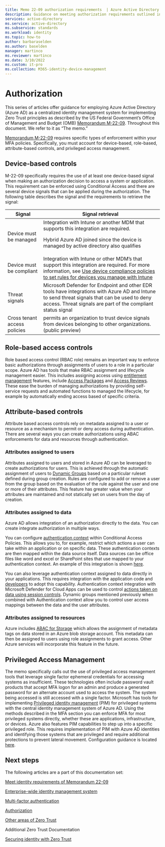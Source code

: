 ```yaml
---
title: Memo 22-09 authorization requirements  | Azure Active Directory
description: Guidance on meeting authorization requirements outlined in US government OMB memorandum 22-09
services: active-directory 
ms.service: active-directory
ms.subservice: standards
ms.workload: identity
ms.topic: how-to
author: barbaraselden
ms.author: baselden
manager: martinco
ms.reviewer: martinco
ms.date: 3/10/2022
ms.custom: it-pro
ms.collection: M365-identity-device-management
---
```


# Authorization

This series of articles offer guidance for employing Azure Active Directory (Azure AD) as a centralized identity management system for implementing Zero Trust principles as described by the US Federal Government’s Office of Management and Budget (OMB) [Memorandum M-22-09](https://www.whitehouse.gov/wp-content/uploads/2022/01/M-22-09.pdf). Throughout this document. We refer to it as “The memo.”

[Memorandum M-22-09](https://www.whitehouse.gov/wp-content/uploads/2022/01/M-22-09.pdf) requires specific types of enforcement within your MFA policies. Specifically, you must account for device-based, role-based, attribute-based controls, and privileged access management.

 

## Device-based controls

M-22-09 specifically requires the use of at least one device-based signal when making an authorization decision to access a system or application. This requirement can be enforced using Conditional Access and there are several device signals that can be applied during the authorization. The following table describes the signal and the requirements to retrieve the signal:

| Signal| Signal retrieval |
| - | - |
| Device must be managed| Integration with Intune or another MDM that supports this integration are required. <p>Hybrid Azure AD joined since the device is managed by active directory also qualifies |
| Device must be compliant| Integration with Intune or other MDM’s that support this integration are required. For more information, see [Use device compliance policies to set rules for devices you manage with Intune](/mem/intune/protect/device-compliance-get-started) |
| Threat signals| Microsoft Defender for Endpoint and other EDR tools have integrations with Azure AD and Intune to send threat signals that can be used to deny access. Threat signals are part of the compliant status signal |
| Cross tenant access policies| permits an organization to trust device signals from devices belonging to other organizations. (public preview) |

##  Role-based access controls

Role based access control (RBAC role) remains an important way to enforce basic authorizations through assignments of users to a role in a particular scope. Azure AD has tools that make RBAC assignment and lifecycle management easier. This includes assigning access using [entitlement management](../governance/entitlement-management-overview.md) features, include [Access Packages](..y/governance/entitlement-management-access-package-create.md) and [Access Reviews](../governance/access-reviews-overview.md). These ease the burden of managing authorizations by providing self-service requests and automated functions to managed the lifecycle, for example by automatically ending access based of specific criteria.

## Attribute-based controls

Attribute based access controls rely on metadata assigned to a user or resource as a mechanism to permit or deny access during authentication. There are several ways you can create authorizations using ABAC enforcements for data and resources through authentication. 

### Attributes assigned to users

Attributes assigned to users and stored in Azure AD can be leveraged to create authorizations for users. This is achieved through the automatic assignment of users to [Dynamic Groups](../enterprise-users/groups-create-rule.md) based on a particular ruleset defined during group creation. Rules are configured to add or remove a user from the group based on the evaluation of the rule against the user and one or more of their attributes. This feature has greater value when your attributes are maintained and not statically set on users from the day of creation.

### Attributes assigned to data

Azure AD allows integration of an authorization directly to the data. You can create integrate authorization in multiple ways.

You can configure [authentication context](../conditional-access/concept-conditional-access-cloud-apps.md) within Conditional Access Policies. This allows you to, for example, restrict which actions a user can take within an application or on specific data. These authentication contexts are then mapped within the data source itself. Data sources can be office files like word and excel or SharePoint sites that use  mapped to your authentication context. An example of this integration is shown [here](%20/sharepoint/authentication-context-example). 

You can also leverage authentication context assigned to data directly in your applications. This requires integration with the application code and [developers](%20../develop/developer-guide-conditional-access-authentication-context.md) to adopt this capability. Authentication context integration with Microsoft Defender for Cloud Apps can be used to control [actions taken on data using session controls](%20/defender-cloud-apps/session-policy-aad?branch=pr-en-us-2082). Dynamic groups mentioned previously when combined with Authentication context allow you to control user access mappings between the data and the user attributes. 

### Attributes assigned to resources

Azure includes [ABAC for Storage](../../azure/role-based-access-control/conditions-overview.md) which allows the assignment of metadata tags on data stored in an Azure blob storage account. This metadata can then be assigned to users using role assignments to grant access. Other Azure services will incorporate this feature in the future. 

## Privileged Access Management 

The memo specifically calls out the use of privileged access management tools that leverage single factor ephemeral credentials for accessing systems as insufficient. These technologies often include password vault products that accept MFA logon for an admin and produce a generated password for an alternate account used to access the system. The system being accessed is still accessed with a single factor. Microsoft has tools for implementing [Privileged identity management](..%20/privileged-identity-management/pim-configure.md) (PIM) for privileged systems with the central identity management system of Azure AD. Using the methods described in the MFA section you can enforce MFA for most privileged systems directly, whether these are applications, infrastructure, or devices. Azure also features PIM capabilities to step up into a specific privileged role. This requires implementation of PIM with Azure AD identities and identifying those systems that are privileged and require additional protections to prevent lateral movement. Configuration guidance is located [here](../privileged-identity-management/pim-deployment-plan.md).

## Next steps

The following articles are a part of this documentation set:

[Meet identity requirements of Memorandum 22-09](memo-22-09-meet-identity-requirements.md)

[Enterprise-wide identity management system](memo-22-09-enterprise-wide-identity-management-system.md)

[Multi-factor authentication](memo-22-09-multi-factor-authentication.md)

[Authorization](memo-22-09-authorization.md)

[Other areas of Zero Trust](memo-22-09-other-areas-zero-trust.md)

Additional Zero Trust Documentation

[Securing identity with Zero Trust](/security/zero-trust/deploy/identity)
